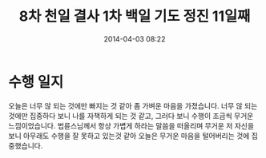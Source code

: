 ﻿---
title: "8차 천일 결사 1차 백일 기도 정진 11일째"
date: 2014-04-03 08:22
tags:
    - 8000th
    - 8-100th
    - 8-1-11th
---

# 수행 일지

오늘은 너무 않 되는 것에만 빠지는 것 같아 좀 가벼운 마음을 가졌습니다. 너무 않 되는 것에만 집중하다 보니 나를 자책하게 되는 것 같고, 그러다 보니 수행이 조금씩 무거운 느낌이었습니다. 법륜스님께서 항상 가볍게 하라는 말씀을 떠올리며 무거운 저 자신을 보니 아무래도 수행을 잘 못하고 있는것 같아 오늘은 무거운 마음을 털어버리는 것에 집중했습니다.
